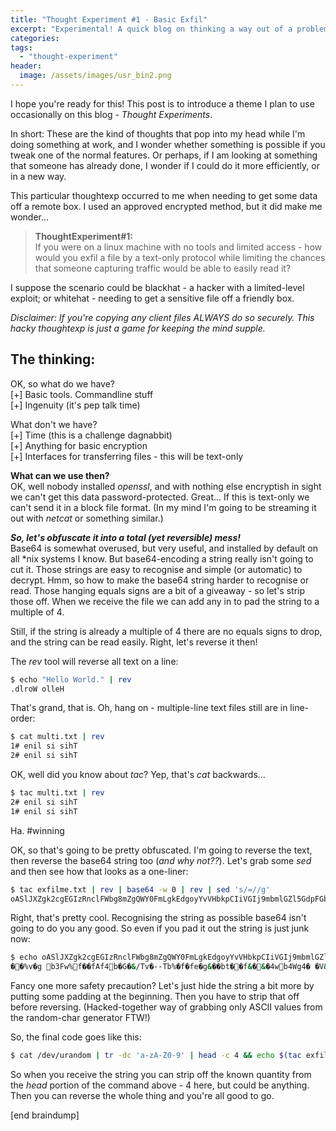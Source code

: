 ```yaml
---
title: "Thought Experiment #1 - Basic Exfil"
excerpt: "Experimental! A quick blog on thinking a way out of a problem."
categories:
tags:
  - "thought-experiment"
header:
  image: /assets/images/usr_bin2.png
---
```


I hope you're ready for this!
This post is to introduce a theme I plan to use occasionally on this blog - *Thought Experiments*.

In short: These are the kind of thoughts that pop into my head while I'm doing something at work, and I wonder whether something is possible if you tweak one of the normal features. Or perhaps, if I am looking at something that someone has already done, I wonder if I could do it more efficiently, or in a new way.

This particular thoughtexp occurred to me when needing to get some data off a remote box. I used an approved encrypted method, but it did make me wonder...

> **ThoughtExperiment#1:**  
> If you were on a linux machine with no tools and limited access - how would you exfil a file by a text-only protocol while limiting the chances that someone capturing traffic would be able to easily read it?

I suppose the scenario could be blackhat - a hacker with a limited-level exploit; or whitehat - needing to get a sensitive file off a friendly box.

*Disclaimer: If you're copying any client files ALWAYS do so securely. This hacky thoughtexp is just a game for keeping the mind supple.*

## The thinking:  
OK, so what do we have?  
[+] Basic tools. Commandline stuff  
[+] Ingenuity (it's pep talk time)

What don't we have?  
[+] Time (this is a challenge dagnabbit)  
[+] Anything for basic encryption  
[+] Interfaces for transferring files - this will be text-only  

**What can we use then?**  
OK, well nobody installed *openssl*, and with nothing else encryptish in sight we can't get this data password-protected. Great...
If this is text-only we can't send it in a block file format. (In my mind I'm going to be streaming it out with *netcat* or something similar.)

***So, let's obfuscate it into a total (yet reversible) mess!***  
Base64 is somewhat overused, but very useful, and installed by default on all *nix systems I know.
But base64-encoding a string really isn't going to cut it. Those strings are easy to recognise and simple (or automatic) to decrypt.
Hmm, so how to make the base64 string harder to recognise or read. Those hanging equals signs are a bit of a giveaway - so let's strip those off. When we receive the file we can add any in to pad the string to a multiple of 4.

Still, if the string is already a multiple of 4 there are no equals signs to drop, and the string can be read easily.
Right, let's reverse it then!

The *rev* tool will reverse all text on a line:

```bash   
$ echo "Hello World." | rev
.dlroW olleH
```

That's grand, that is.
Oh, hang on - multiple-line text files still are in line-order:

```bash
$ cat multi.txt | rev
1# enil si sihT
2# enil si sihT
```
OK, well did you know about *tac*?
Yep, that's *cat* backwards...

```bash
$ tac multi.txt | rev
2# enil si sihT
1# enil si sihT
```
Ha. #winning

OK, so that's going to be pretty obfuscated.
I'm going to reverse the text, then reverse the base64 string too (*and why not??*).
Let's grab some *sed* and then see how that looks as a one-liner:

```bash
$ tac exfilme.txt | rev | base64 -w 0 | rev | sed 's/=//g'
oASlJXZgk2cgEGIzRnclFWbg8mZgQWY0FmLgkEdgoyYvVHbkpCIiVGIj9mbmlGZl5GdpFGbuoQS0BSaz52J05CIUhWazBSazBia1NHdgEGI0V2c05iCIVmclBSazBSYuBCcpNGd1JXZ6oAZo42XuliY
```

Right, that's pretty cool.
Recognising the string as possible base64 isn't going to do you any good. So even if you pad it out the string is just junk now:

```bash
$ echo oASlJXZgk2cgEGIzRnclFWbg8mZgQWY0FmLgkEdgoyYvVHbkpCIiVGIj9mbmlGZl5GdpFGbuoQS0BSaz52J05CIUhWazBSazBia1NHdgEGI0V2c05iCIVmclBSazBSYuBCcpNGd1JXZ6oAZo42XuliY= | base64 -d
��%v�g b3Fw%f��fAf4b�G�&/Tv�--Tb%�f�fe�g&��bt��f&�&�4wb4Wg4� �V&�&.)4gu%vz�h�e
```

Fancy one more safety precaution?
Let's just hide the string a bit more by putting some padding at the beginning. Then you have to strip that off before reversing.
(Hacked-together way of grabbing only ASCII values from the random-char generator FTW!)

So, the final code goes like this:
```bash
$ cat /dev/urandom | tr -dc 'a-zA-Z0-9' | head -c 4 && echo $(tac exfilme.txt | rev | base64 -w 0 | rev | sed 's/=//g')
```
So when you receive the string you can strip off the known quantity from the *head* portion of the command above - 4 here, but could be anything. Then you can reverse the whole thing and you're all good to go.

[end braindump]
